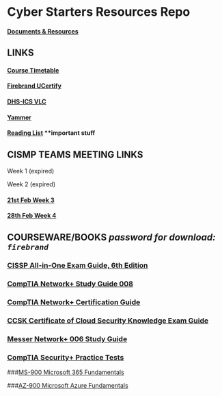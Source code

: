 # Cyber Starters Resources Repo

#### [Documents & Resources](https://github.com/Ogdini/cyberStarters)

## LINKS

#### [Course Timetable](https://drive.protonmail.com/urls/CFG4BXRKKR#HXPywdxTLw3d)
#### [Firebrand UCertify](https://firebrand.ucertify.com/)
#### [DHS-ICS VLC](https://ics-training.inl.gov/learn/signin)
#### [Yammer](https://www.yammer.com/nationalskillsbootcamp/#/home?type=my_all)
#### [Reading List](links.md) **important stuff

## CISMP TEAMS MEETING LINKS

Week 1 (expired)

Week 2 (expired)

#### [21st Feb Week 3](https://teams.microsoft.com/l/meetup-join/19%3ameeting_NzZmMzI2NTAtYjNkNC00Nzc5LWEyYzAtMzAyZjIwMTYxNGUy%40thread.v2/0?context=%7b%22Tid%22%3a%2202e14c82-d902-4020-9126-060520e6f95b%22%2c%22Oid%22%3a%2261b5b1f7-1b6d-462f-8f20-b8cae0739546%22%7d)

#### [28th Feb Week 4](https://teams.microsoft.com/l/meetup-join/19%3ameeting_NzZmMzI2NTAtYjNkNC00Nzc5LWEyYzAtMzAyZjIwMTYxNGUy%40thread.v2/0?context=%7b%22Tid%22%3a%2202e14c82-d902-4020-9126-060520e6f95b%22%2c%22Oid%22%3a%2261b5b1f7-1b6d-462f-8f20-b8cae0739546%22%7d)

## COURSEWARE/BOOKS *password for download: `firebrand`*
### [CISSP All-in-One Exam Guide, 6th Edition](https://drive.protonmail.com/urls/Q0SMBC3MZW#ShvtpYVKWKIE)
### [CompTIA Network+ Study Guide 008](https://drive.protonmail.com/urls/Z1PWMZ956R#i467if44ZIND)
### [CompTIA Network+ Certification Guide](https://drive.protonmail.com/urls/5PVKK0ND8R#CsB1NKfpo5ZW)
### [CCSK Certificate of Cloud Security Knowledge Exam Guide](https://drive.protonmail.com/urls/YZS0J990CG#xwLAFOr6rM9v)

### [Messer Network+ 006 Study Guide](https://github.com/Ogdini/cyberStarters/blob/main/Messer%20Network%2B%20006%20Study%20Guide.pdf)

### [CompTIA Security+ Practice Tests](https://github.com/Ogdini/cyberStarters/blob/main/COMPTIA%20SECURITY%2B%20601%20PRACTICE%20TESTS.pdf)

###[MS-900 Microsoft 365 Fundamentals](https://drive.protonmail.com/urls/C3A5J1FA7M#5tOaf1mmxm8u)

###[AZ-900 Microsoft Azure Fundamentals](https://drive.protonmail.com/urls/ABCZHM0B5W#aMyexC6EWCpJ)
